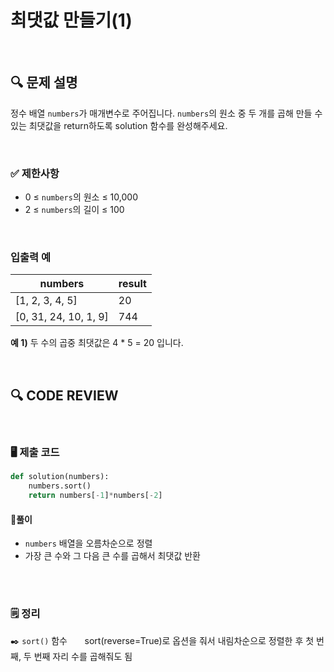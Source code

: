 # 최댓값 만들기(1)
<br/>

## **🔍 문제 설명**

정수 배열 `numbers`가 매개변수로 주어집니다. `numbers`의 원소 중 두 개를 곱해 만들 수 있는 최댓값을 return하도록 solution 함수를 완성해주세요.

<br/>

### **✅ 제한사항**

- 0 ≤ `numbers`의 원소 ≤ 10,000
- 2 ≤ `numbers`의 길이 ≤ 100
<br/>

### **입출력 예**


|        numbers        | result |
| --------------------- |--------|
|    [1, 2, 3, 4, 5]    |   20   |
| [0, 31, 24, 10, 1, 9] |   744  |

**예 1)**
두 수의 곱중 최댓값은 4 * 5 = 20 입니다.

<br/>

## **🔍 CODE REVIEW**
<br/>

### **🖥️ 제출 코드**

```python
def solution(numbers):
    numbers.sort()
    return numbers[-1]*numbers[-2]
```

#### **📍풀이**

- `numbers` 배열을 오름차순으로 정렬
- 가장 큰 수와 그 다음 큰 수를 곱해서 최댓값 반환

<br/>

  #
### **🗒️ 정리**
✒️ `sort()` 함수
&nbsp;&nbsp;&nbsp;&nbsp;&nbsp;&nbsp;sort(reverse=True)로 옵션을 줘서 내림차순으로 정렬한 후 첫 번째, 두 번째 자리 수를 곱해줘도 됨